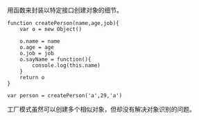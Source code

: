 用函数来封装以特定接口创建对象的细节。
```
function createPerson(name,age,job){
    var o = new Object()

    o.name = name
    o.age = age
    o.job = job
    o.sayName = function(){
        console.log(this.name)
    }
    return o
}

var person = createPerson('a',29,'a')
```
工厂模式虽然可以创建多个相似对象，但却没有解决对象识别的问题。